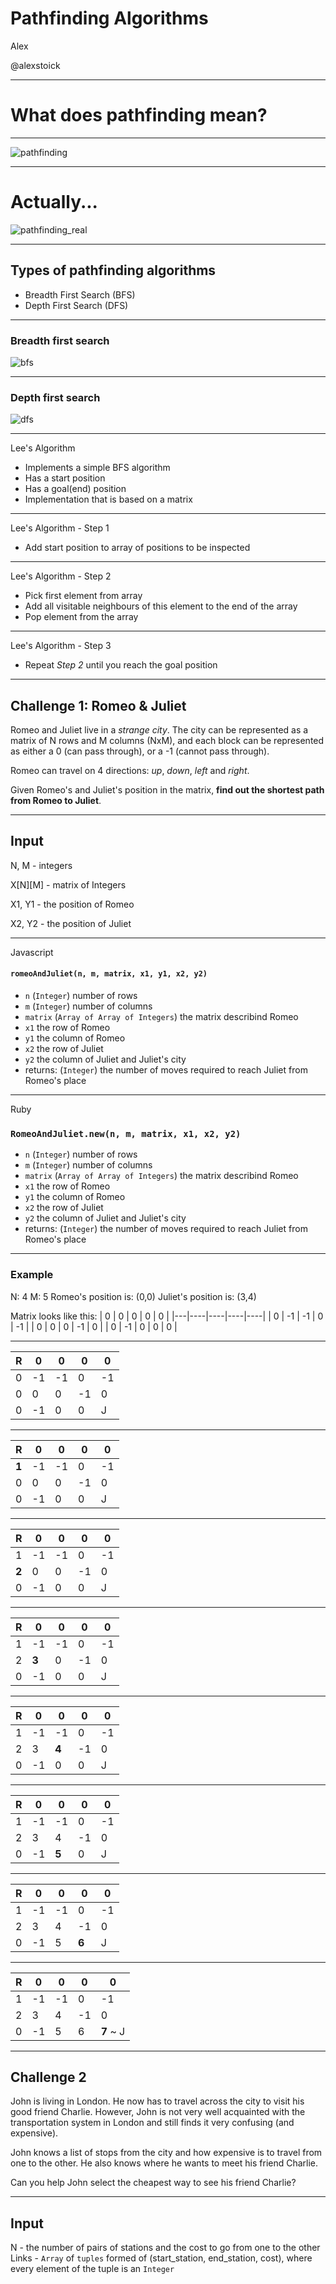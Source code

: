 # Pathfinding Algorithms

Alex

@alexstoick

---

# What does pathfinding mean?

---

![pathfinding](http://previews.123rf.com/images/michaeljung/michaeljung1407/michaeljung140700063/29701637-confused-tourist-on-the-street-looking-at-a-map-Stock-Photo.jpg)

---

# Actually...

![pathfinding_real](http://www.olhovsky.com/wp/wp-content/uploads/2011/03/hex_path_finding_work.png)

---

## Types of pathfinding algorithms

- Breadth First Search (BFS)
- Depth First Search (DFS)

---
### Breadth first search
![bfs](https://upload.wikimedia.org/wikipedia/commons/5/5d/Breadth-First-Search-Algorithm.gif)

---

### Depth first search
![dfs](https://upload.wikimedia.org/wikipedia/commons/7/7f/Depth-First-Search.gif)

---

Lee's Algorithm

- Implements a simple BFS algorithm
- Has a start position
- Has a goal(end) position
- Implementation that is based on a matrix

---
Lee's Algorithm - Step 1

- Add start position to array of positions to be inspected

---

Lee's Algorithm - Step 2

- Pick first element from array
- Add all visitable neighbours of this element to the end of the array
- Pop element from the array

---

Lee's Algorithm - Step 3

- Repeat *Step 2* until you reach the goal position

---

## Challenge 1: Romeo & Juliet

Romeo and Juliet live in a _strange city_.
The city can be represented as a matrix of N rows and M columns (NxM),
and each block can be represented as either a 0 (can pass through),
or a -1 (cannot pass through).

Romeo can travel on 4 directions: _up_, _down_, _left_ and _right_.

Given Romeo's and Juliet's position in the matrix, **find out the shortest
path from Romeo to Juliet**.

---

## Input

N, M - integers

X[N][M] - matrix of Integers

X1, Y1 - the position of Romeo

X2, Y2 - the position of Juliet

---
Javascript
#### `romeoAndJuliet(n, m, matrix, x1, y1, x2, y2)`

- `n` (`Integer`) number of rows
- `m` (`Integer`) number of columns
- `matrix` (`Array of Array of Integers`) the matrix describind Romeo
- `x1` the row of Romeo
- `y1` the column of Romeo
- `x2` the row of Juliet
- `y2` the column of Juliet
and Juliet's city
- returns: (`Integer`) the number of moves required to reach Juliet from
Romeo's place

---
Ruby
### `RomeoAndJuliet.new(n, m, matrix, x1, x2, y2)`

- `n` (`Integer`) number of rows
- `m` (`Integer`) number of columns
- `matrix` (`Array of Array of Integers`) the matrix describind Romeo
- `x1` the row of Romeo
- `y1` the column of Romeo
- `x2` the row of Juliet
- `y2` the column of Juliet
and Juliet's city
- returns: (`Integer`) the number of moves required to reach Juliet from
Romeo's place

---

### Example

N: 4
M: 5
Romeo's position is: (0,0)
Juliet's position is: (3,4)

Matrix looks like this:
| 0 | 0  | 0  | 0  | 0  |
|---|----|----|----|----|
| 0 | -1 | -1 | 0  | -1 |
| 0 | 0  | 0  | -1 | 0  |
| 0 | -1 | 0  | 0  | 0  |

---

| R | 0  | 0  | 0  | 0  |
|---|----|----|----|----|
| 0 | -1 | -1 | 0  | -1 |
| 0 | 0  | 0  | -1 | 0  |
| 0 | -1 | 0  | 0  | J  |

---

| R | 0  | 0  | 0  | 0  |
|---|----|----|----|----|
| **1** | -1 | -1 | 0  | -1 |
| 0 | 0  | 0  | -1 | 0  |
| 0 | -1 | 0  | 0  | J  |

---

| R | 0  | 0  | 0  | 0  |
|---|----|----|----|----|
| 1 | -1 | -1 | 0  | -1 |
| **2** | 0  | 0  | -1 | 0  |
| 0 | -1 | 0  | 0  | J  |

---

| R | 0  | 0  | 0  | 0  |
|---|----|----|----|----|
| 1 | -1 | -1 | 0  | -1 |
| 2 | **3**  | 0  | -1 | 0  |
| 0 | -1 | 0  | 0  | J  |

---

| R | 0  | 0  | 0  | 0  |
|---|----|----|----|----|
| 1 | -1 | -1 | 0  | -1 |
| 2 | 3| **4**  | -1 | 0  |
| 0 | -1 | 0  | 0  | J  |

---

| R | 0  | 0  | 0  | 0  |
|---|----|----|----|----|
| 1 | -1 | -1 | 0  | -1 |
| 2 | 3| 4| -1 | 0  |
| 0 | -1 | **5**  | 0  | J  |

---

| R | 0  | 0  | 0  | 0  |
|---|----|----|----|----|
| 1 | -1 | -1 | 0  | -1 |
| 2 | 3| 4| -1 | 0  |
| 0 | -1 | 5| **6**  | J  |

---

| R | 0  | 0  | 0  | 0  |
|---|----|----|----|----|
| 1 | -1 | -1 | 0  | -1 |
| 2 | 3  | 4  | -1 |  0 |
| 0 | -1 | 5| 6  | **7** ~ J  |

---

## Challenge 2

John is living in London. He now has to travel across the city to visit his
good friend Charlie. However, John is not very well acquainted with the
transportation system in London and still finds it very confusing (and expensive).

John knows a list of stops from the city and how expensive is to travel from one
to the other. He also knows where he wants to meet his friend Charlie.

Can you help John select the cheapest way to see his friend Charlie?

---

## Input
N - the number of pairs of stations and the cost to go from one to the other
Links - `Array` of `tuples` formed of (start_station, end_station, cost), where every
element of the tuple is an `Integer`

